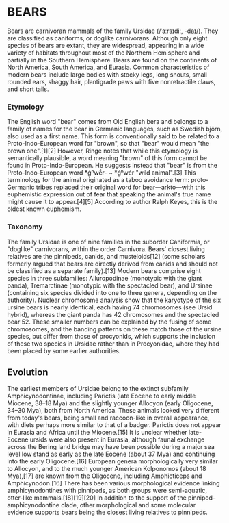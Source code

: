 # BEARS
Bears are carnivoran mammals of the family Ursidae (/ˈɜːrsɪdiː, -daɪ/). They are classified as caniforms, or doglike carnivorans. Although only eight species of bears are extant, they are widespread, appearing in a wide variety of habitats throughout most of the Northern Hemisphere and partially in the Southern Hemisphere. Bears are found on the continents of North America, South America, and Eurasia. Common characteristics of modern bears include large bodies with stocky legs, long snouts, small rounded ears, shaggy hair, plantigrade paws with five nonretractile claws, and short tails.
### Etymology
The English word "bear" comes from Old English bera and belongs to a family of names for the bear in Germanic languages, such as Swedish björn, also used as a first name. This form is conventionally said to be related to a Proto-Indo-European word for "brown", so that "bear" would mean "the brown one".[1][2] However, Ringe notes that while this etymology is semantically plausible, a word meaning "brown" of this form cannot be found in Proto-Indo-European. He suggests instead that "bear" is from the Proto-Indo-European word *ǵʰwḗr- ~ *ǵʰwér "wild animal".[3] This terminology for the animal originated as a taboo avoidance term: proto-Germanic tribes replaced their original word for bear—arkto—with this euphemistic expression out of fear that speaking the animal's true name might cause it to appear.[4][5] According to author Ralph Keyes, this is the oldest known euphemism.
### Taxonomy
The family Ursidae is one of nine families in the suborder Caniformia, or "doglike" carnivorans, within the order Carnivora. Bears' closest living relatives are the pinnipeds, canids, and musteloids[12] (some scholars formerly argued that bears are directly derived from canids and should not be classified as a separate family).[13] Modern bears comprise eight species in three subfamilies: Ailuropodinae (monotypic with the giant panda), Tremarctinae (monotypic with the spectacled bear), and Ursinae (containing six species divided into one to three genera, depending on the authority). Nuclear chromosome analysis show that the karyotype of the six ursine bears is nearly identical, each having 74 chromosomes (see Ursid hybrid), whereas the giant panda has 42 chromosomes and the spectacled bear 52. These smaller numbers can be explained by the fusing of some chromosomes, and the banding patterns on these match those of the ursine species, but differ from those of procyonids, which supports the inclusion of these two species in Ursidae rather than in Procyonidae, where they had been placed by some earlier authorities.
## Evolution
The earliest members of Ursidae belong to the extinct subfamily Amphicynodontinae, including Parictis (late Eocene to early middle Miocene, 38–18 Mya) and the slightly younger Allocyon (early Oligocene, 34–30 Mya), both from North America. These animals looked very different from today's bears, being small and raccoon-like in overall appearance, with diets perhaps more similar to that of a badger. Parictis does not appear in Eurasia and Africa until the Miocene.[15] It is unclear whether late-Eocene ursids were also present in Eurasia, although faunal exchange across the Bering land bridge may have been possible during a major sea level low stand as early as the late Eocene (about 37 Mya) and continuing into the early Oligocene.[16] European genera morphologically very similar to Allocyon, and to the much younger American Kolponomos (about 18 Mya),[17] are known from the Oligocene, including Amphicticeps and Amphicynodon.[16] There has been various morphological evidence linking amphicynodontines with pinnipeds, as both groups were semi-aquatic, otter-like mammals.[18][19][20] In addition to the support of the pinniped–amphicynodontine clade, other morphological and some molecular evidence supports bears being the closest living relatives to pinnipeds.
